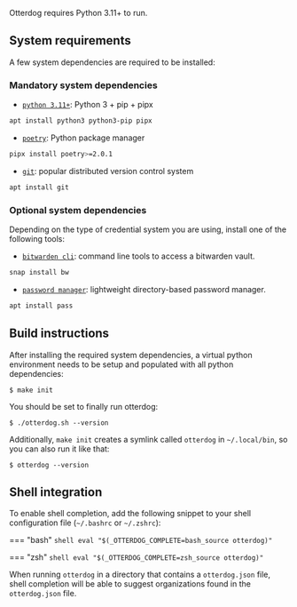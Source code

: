 Otterdog requires Python 3.11+ to run.

## System requirements

A few system dependencies are required to be installed:

### Mandatory system dependencies

* [`python 3.11+`](https://www.python.org/): Python 3 + pip + pipx

```bash
apt install python3 python3-pip pipx
```

* [`poetry`](https://python-poetry.org/): Python package manager

```bash
pipx install poetry>=2.0.1
```

* [`git`](https://git-scm.com/): popular distributed version control system

```bash
apt install git
```

### Optional system dependencies

Depending on the type of credential system you are using, install one of the following tools:

* [`bitwarden cli`](https://github.com/bitwarden/clients): command line tools to access a bitwarden vault.

```bash
snap install bw
```

* [`password manager`](https://www.passwordstore.org/): lightweight directory-based password manager.

```bash
apt install pass
```

## Build instructions

After installing the required system dependencies, a virtual python environment needs to be setup
and populated with all python dependencies:

```console
$ make init
```

You should be set to finally run otterdog:

```console
$ ./otterdog.sh --version
```

Additionally, `make init` creates a symlink called `otterdog` in `~/.local/bin`, so you can also run it like that:

```console
$ otterdog --version
```

## Shell integration

To enable shell completion, add the following snippet to your shell configuration file (`~/.bashrc` or `~/.zshrc`):

=== "bash"
    ``` shell
    eval "$(_OTTERDOG_COMPLETE=bash_source otterdog)"
    ```

=== "zsh"
    ``` shell
    eval "$(_OTTERDOG_COMPLETE=zsh_source otterdog)"
    ```

When running `otterdog` in a directory that contains a `otterdog.json` file, shell completion will be able to suggest
organizations found in the `otterdog.json` file.
